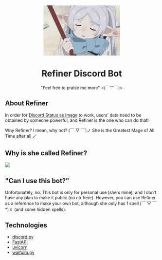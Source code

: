 <p align="center"><img width="50%" src="https://raw.githubusercontent.com/pdt1806/refiner-discord-bot/main/public/frieren.gif" /></p>
<h1 align="center">Refiner Discord Bot</h1>
<p align="center">"Feel free to praise me more" <(￣︶￣)></p>

## About Refiner

In order for [Discord Status as Image](https://disi.bennynguyen.dev/) to work, users' data need to be obtained by someone powerful, and Refiner is the one who can do that!

Why Refiner? I mean, why not? (￣ ▽ ￣)ノ She is the Greatest Mage of All Time after all 🪄

## Why is she called Refiner?

<img width="30%" style="min-width: 250px" src="https://raw.githubusercontent.com/pdt1806/refiner-discord-bot/main/public/refiner.gif" />

## "Can I use this bot?"

Unfortunately, no. This bot is only for personal use (she's mine), and I don't have any plan to make it public (no ntr here). However, you can use Refiner as a reference to make your own bot, although she only has 1 spell (￣ ▽ ￣\*)ゞ (and some hidden spells).

## Technologies

- [discord.py](https://discordpy.readthedocs.io/en/stable/)
- [FastAPI](https://fastapi.tiangolo.com/)
- [uvicorn](https://www.uvicorn.org/)
- [waifuim.py](https://github.com/Waifu-im/waifuim.py)
